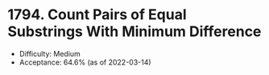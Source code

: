 # 1794. Count Pairs of Equal Substrings With Minimum Difference
- Difficulty: Medium
- Acceptance: 64.6% (as of 2022-03-14)
